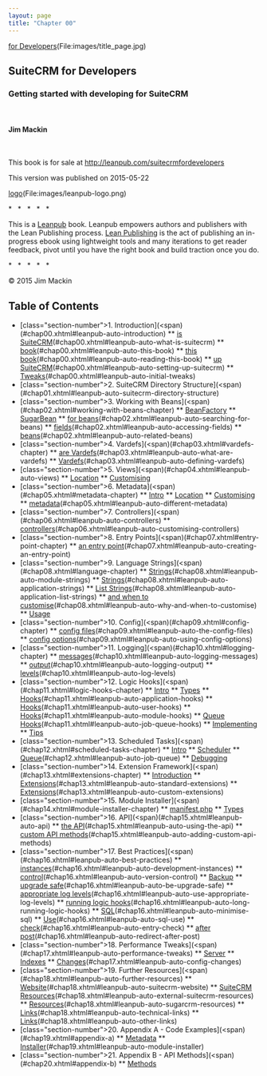 ```yaml
---
layout: page
title: "Chapter 00"
---
```

<span id="title_page.xhtml"></span>

<div id="title_page.xhtml#cover-image">

[for Developers](SuiteCRM)(File:images/title_page.jpg)

</div>
<span id="verso_page.xhtml"></span>

## SuiteCRM for Developers ##

### Getting started with developing for SuiteCRM ###

 

#### Jim Mackin ####

 

This book is for sale at http://leanpub.com/suitecrmfordevelopers

This version was published on 2015-05-22

[logo](publisher's)(File:images/leanpub-logo.png)

*   *   *   *   *

This is a [Leanpub](http://leanpub.com) book. Leanpub empowers authors and publishers with the Lean Publishing process. [Lean Publishing](http://leanpub.com/manifesto) is the act of publishing an in-progress ebook using lightweight tools and many iterations to get reader feedback, pivot until you have the right book and build traction once you do.

*   *   *   *   *



<div>

© 2015 Jim Mackin

</div>
<span id="toc.xhtml"></span>

<div>

## Table of Contents ##

* [class="section-number">1. </span>Introduction](<span)(#chap00.xhtml#leanpub-auto-introduction)
** [is SuiteCRM](What)(#chap00.xhtml#leanpub-auto-what-is-suitecrm)
** [book](This)(#chap00.xhtml#leanpub-auto-this-book)
** [this book](Reading)(#chap00.xhtml#leanpub-auto-reading-this-book)
** [up SuiteCRM](Setting)(#chap00.xhtml#leanpub-auto-setting-up-suitecrm)
** [Tweaks](Initial)(#chap00.xhtml#leanpub-auto-initial-tweaks)
* [class="section-number">2. </span>SuiteCRM Directory Structure](<span)(#chap01.xhtml#leanpub-auto-suitecrm-directory-structure)
* [class="section-number">3. </span>Working with Beans](<span)(#chap02.xhtml#working-with-beans-chapter)
** [BeanFactory](#chap02.xhtml#leanpub-auto-beanfactory)
** [SugarBean](#chap02.xhtml#leanpub-auto-sugarbean)
** [for beans](Searching)(#chap02.xhtml#leanpub-auto-searching-for-beans)
** [fields](Accessing)(#chap02.xhtml#leanpub-auto-accessing-fields)
** [beans](Related)(#chap02.xhtml#leanpub-auto-related-beans)
* [class="section-number">4. </span>Vardefs](<span)(#chap03.xhtml#vardefs-chapter)
** [are Vardefs](What)(#chap03.xhtml#leanpub-auto-what-are-vardefs)
** [Vardefs](Defining)(#chap03.xhtml#leanpub-auto-defining-vardefs)
* [class="section-number">5. </span>Views](<span)(#chap04.xhtml#leanpub-auto-views)
** [Location](#chap04.xhtml#leanpub-auto-location)
** [Customising](#chap04.xhtml#leanpub-auto-customising)
* [class="section-number">6. </span>Metadata](<span)(#chap05.xhtml#metadata-chapter)
** [Intro](#chap05.xhtml#leanpub-auto-intro)
** [Location](#chap05.xhtml#leanpub-auto-location-1)
** [Customising](#chap05.xhtml#leanpub-auto-customising-1)
** [metadata](Different)(#chap05.xhtml#leanpub-auto-different-metadata)
* [class="section-number">7. </span>Controllers](<span)(#chap06.xhtml#leanpub-auto-controllers)
** [controllers](Customising)(#chap06.xhtml#leanpub-auto-customising-controllers)
* [class="section-number">8. </span>Entry Points](<span)(#chap07.xhtml#entry-point-chapter)
** [an entry point](Creating)(#chap07.xhtml#leanpub-auto-creating-an-entry-point)
* [class="section-number">9. </span>Language Strings](<span)(#chap08.xhtml#language-chapter)
** [Strings](Module)(#chap08.xhtml#leanpub-auto-module-strings)
** [Strings](Application)(#chap08.xhtml#leanpub-auto-application-strings)
** [List Strings](Application)(#chap08.xhtml#leanpub-auto-application-list-strings)
** [and when to customise](Why)(#chap08.xhtml#leanpub-auto-why-and-when-to-customise)
** [Usage](#chap08.xhtml#leanpub-auto-usage)
* [class="section-number">10. </span>Config](<span)(#chap09.xhtml#config-chapter)
** [config files](The)(#chap09.xhtml#leanpub-auto-the-config-files)
** [config options](Using)(#chap09.xhtml#leanpub-auto-using-config-options)
* [class="section-number">11. </span>Logging](<span)(#chap10.xhtml#logging-chapter)
** [messages](Logging)(#chap10.xhtml#leanpub-auto-logging-messages)
** [output](Logging)(#chap10.xhtml#leanpub-auto-logging-output)
** [levels](Log)(#chap10.xhtml#leanpub-auto-log-levels)
* [class="section-number">12. </span>Logic Hooks](<span)(#chap11.xhtml#logic-hooks-chapter)
** [Intro](#chap11.xhtml#leanpub-auto-intro-1)
** [Types](#chap11.xhtml#leanpub-auto-types)
** [Hooks](Application)(#chap11.xhtml#leanpub-auto-application-hooks)
** [Hooks](User)(#chap11.xhtml#leanpub-auto-user-hooks)
** [Hooks](Module)(#chap11.xhtml#leanpub-auto-module-hooks)
** [Queue Hooks](Job)(#chap11.xhtml#leanpub-auto-job-queue-hooks)
** [Implementing](#chap11.xhtml#leanpub-auto-implementing)
** [Tips](#chap11.xhtml#leanpub-auto-tips)
* [class="section-number">13. </span>Scheduled Tasks](<span)(#chap12.xhtml#scheduled-tasks-chapter)
** [Intro](#chap12.xhtml#leanpub-auto-intro-2)
** [Scheduler](#chap12.xhtml#leanpub-auto-scheduler)
** [Queue](Job)(#chap12.xhtml#leanpub-auto-job-queue)
** [Debugging](#chap12.xhtml#leanpub-auto-debugging)
* [class="section-number">14. </span>Extension Framework](<span)(#chap13.xhtml#extensions-chapter)
** [Introduction](#chap13.xhtml#leanpub-auto-introduction-1)
** [Extensions](Standard)(#chap13.xhtml#leanpub-auto-standard-extensions)
** [Extensions](Custom)(#chap13.xhtml#leanpub-auto-custom-extensions)
* [class="section-number">15. </span>Module Installer](<span)(#chap14.xhtml#module-installer-chapter)
** [manifest.php](#chap14.xhtml#leanpub-auto-manifestphp)
** [Types](#chap14.xhtml#leanpub-auto-types-1)
* [class="section-number">16. </span>API](<span)(#chap15.xhtml#leanpub-auto-api)
** [the API](Using)(#chap15.xhtml#leanpub-auto-using-the-api)
** [custom API methods](Adding)(#chap15.xhtml#leanpub-auto-adding-custom-api-methods)
* [class="section-number">17. </span>Best Practices](<span)(#chap16.xhtml#leanpub-auto-best-practices)
** [instances](Development)(#chap16.xhtml#leanpub-auto-development-instances)
** [control](Version)(#chap16.xhtml#leanpub-auto-version-control)
** [Backup](#chap16.xhtml#leanpub-auto-backup)
** [upgrade safe](Be)(#chap16.xhtml#leanpub-auto-be-upgrade-safe)
** [appropriate log levels](Use)(#chap16.xhtml#leanpub-auto-use-appropriate-log-levels)
** [running logic hooks](Long)(#chap16.xhtml#leanpub-auto-long-running-logic-hooks)
** [SQL](Minimise)(#chap16.xhtml#leanpub-auto-minimise-sql)
** [Use](SQL)(#chap16.xhtml#leanpub-auto-sql-use)
** [check](Entry)(#chap16.xhtml#leanpub-auto-entry-check)
** [after post](Redirect)(#chap16.xhtml#leanpub-auto-redirect-after-post)
* [class="section-number">18. </span>Performance Tweaks](<span)(#chap17.xhtml#leanpub-auto-performance-tweaks)
** [Server](#chap17.xhtml#leanpub-auto-server)
** [Indexes](#chap17.xhtml#leanpub-auto-indexes)
** [Changes](Config)(#chap17.xhtml#leanpub-auto-config-changes)
* [class="section-number">19. </span>Further Resources](<span)(#chap18.xhtml#leanpub-auto-further-resources)
** [Website](SuiteCRM)(#chap18.xhtml#leanpub-auto-suitecrm-website)
** [SuiteCRM Resources](External)(#chap18.xhtml#leanpub-auto-external-suitecrm-resources)
** [Resources](SugarCRM)(#chap18.xhtml#leanpub-auto-sugarcrm-resources)
** [Links](Technical)(#chap18.xhtml#leanpub-auto-technical-links)
** [Links](Other)(#chap18.xhtml#leanpub-auto-other-links)
* [class="section-number">20. </span>Appendix A - Code Examples](<span)(#chap19.xhtml#appendix-a)
** [Metadata](#chap19.xhtml#leanpub-auto-metadata)
** [Installer](Module)(#chap19.xhtml#leanpub-auto-module-installer)
* [class="section-number">21. </span>Appendix B - API Methods](<span)(#chap20.xhtml#appendix-b)
** [Methods](#chap20.xhtml#leanpub-auto-methods-1)


</div>
